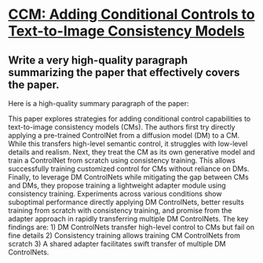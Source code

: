 # [CCM: Adding Conditional Controls to Text-to-Image Consistency Models](https://arxiv.org/abs/2312.06971)

## Write a very high-quality paragraph summarizing the paper that effectively covers the paper.

 Here is a high-quality summary paragraph of the paper:

This paper explores strategies for adding conditional control capabilities to text-to-image consistency models (CMs). The authors first try directly applying a pre-trained ControlNet from a diffusion model (DM) to a CM. While this transfers high-level semantic control, it struggles with low-level details and realism. Next, they treat the CM as its own generative model and train a ControlNet from scratch using consistency training. This allows successfully training customized control for CMs without reliance on DMs. Finally, to leverage DM ControlNets while mitigating the gap between CMs and DMs, they propose training a lightweight adapter module using consistency training. Experiments across various conditions show suboptimal performance directly applying DM ControlNets, better results training from scratch with consistency training, and promise from the adapter approach in rapidly transferring multiple DM ControlNets. The key findings are: 1) DM ControlNets transfer high-level control to CMs but fail on fine details 2) Consistency training allows training CM ControlNets from scratch 3) A shared adapter facilitates swift transfer of multiple DM ControlNets.
